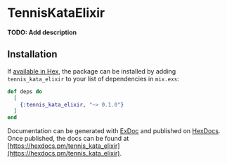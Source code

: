 # TennisKataElixir

**TODO: Add description**

## Installation

If [available in Hex](https://hex.pm/docs/publish), the package can be installed
by adding `tennis_kata_elixir` to your list of dependencies in `mix.exs`:

```elixir
def deps do
  [
    {:tennis_kata_elixir, "~> 0.1.0"}
  ]
end
```

Documentation can be generated with [ExDoc](https://github.com/elixir-lang/ex_doc)
and published on [HexDocs](https://hexdocs.pm). Once published, the docs can
be found at [https://hexdocs.pm/tennis_kata_elixir](https://hexdocs.pm/tennis_kata_elixir).

